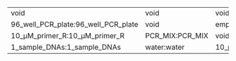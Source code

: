||||
|----|----|----|
|void|void|void|
|96_well_PCR_plate:96_well_PCR_plate|void|empty_tube:empty_tube|
|10_µM_primer_R:10_µM_primer_R|PCR_MIX:PCR_MIX|void|
|1_sample_DNAs:1_sample_DNAs|water:water|10_µM_primer_F:10_µM_primer_F|
